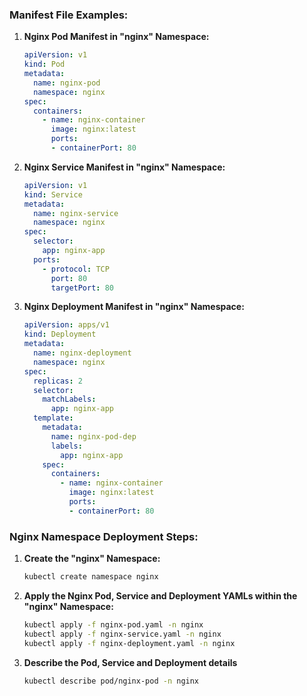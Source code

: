 ### Manifest File Examples:

1. **Nginx Pod Manifest in "nginx" Namespace:**

   ```yaml
   apiVersion: v1
   kind: Pod
   metadata:
     name: nginx-pod
     namespace: nginx
   spec:
     containers:
       - name: nginx-container
         image: nginx:latest
         ports:
         - containerPort: 80 
   ```

2. **Nginx Service Manifest in "nginx" Namespace:**

   ```yaml
   apiVersion: v1
   kind: Service
   metadata:
     name: nginx-service
     namespace: nginx
   spec:
     selector:
       app: nginx-app
     ports:
       - protocol: TCP
         port: 80
         targetPort: 80
   ```

3. **Nginx Deployment Manifest in "nginx" Namespace:**

   ```yaml
   apiVersion: apps/v1
   kind: Deployment
   metadata:
     name: nginx-deployment
     namespace: nginx
   spec:
     replicas: 2
     selector:
       matchLabels:
         app: nginx-app
     template:
       metadata:
         name: nginx-pod-dep
         labels:
           app: nginx-app
       spec:
         containers:
           - name: nginx-container
             image: nginx:latest
             ports:
             - containerPort: 80 
   ```

### Nginx Namespace Deployment Steps:

1. **Create the "nginx" Namespace:**

   ```sh
   kubectl create namespace nginx
   ```

2. **Apply the Nginx Pod, Service and Deployment YAMLs within the "nginx" Namespace:**

   ```sh
   kubectl apply -f nginx-pod.yaml -n nginx
   kubectl apply -f nginx-service.yaml -n nginx
   kubectl apply -f nginx-deployment.yaml -n nginx
   ```
3. **Describe the Pod, Service and Deployment details**

   ```sh
   kubectl describe pod/nginx-pod -n nginx
   ```
